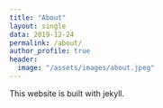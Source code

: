 ```yaml
---
title: "About"
layout: single
data: 2019-12-24
permalink: /about/
author_profile: true
header:
  image: "/assets/images/about.jpeg"
---
```


This website is built with jekyll.